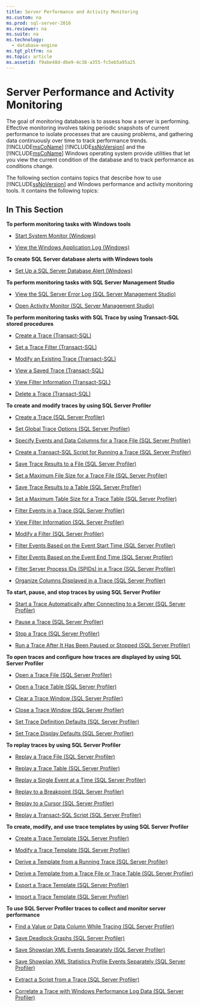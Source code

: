 ```yaml
---
title: Server Performance and Activity Monitoring
ms.custom: na
ms.prod: sql-server-2016
ms.reviewer: na
ms.suite: na
ms.technology: 
  - database-engine
ms.tgt_pltfrm: na
ms.topic: article
ms.assetid: f9abe48d-d6e9-4c38-a355-fc5eb5a95a25
---
```

# Server Performance and Activity Monitoring
  The goal of monitoring databases is to assess how a server is performing. Effective monitoring involves taking periodic snapshots of current performance to isolate processes that are causing problems, and gathering data continuously over time to track performance trends. [!INCLUDE[msCoName](../../Topics/TopicNameContainA/includes/msCoName_md.md)] [!INCLUDE[ssNoVersion](../../Topics/TopicNameContainA/includes/ssNoVersion_md.md)] and the [!INCLUDE[msCoName](../../Topics/TopicNameContainA/includes/msCoName_md.md)] Windows operating system provide utilities that let you view the current condition of the database and to track performance as conditions change.  
  
 The following section contains topics that describe how to use [!INCLUDE[ssNoVersion](../../Topics/TopicNameContainA/includes/ssNoVersion_md.md)] and Windows performance and activity monitoring tools. It contains the following topics:  
  
## In This Section  
 **To perform monitoring tasks with Windows tools**  
  
-   [Start System Monitor &#40;Windows&#41;](../../Topics/TopicNameNotContainA/Start-System-Monitor--Windows-.md)  
  
-   [View the Windows Application Log &#40;Windows&#41;](../../Topics/TopicNameNotContainA/View-the-Windows-Application-Log--Windows-.md)  
  
 **To create SQL Server database alerts with Windows tools**  
  
-   [Set Up a SQL Server Database Alert &#40;Windows&#41;](../../Topics/TopicNameContainA/Set-Up-a-SQL-Server-Database-Alert--Windows-.md)  
  
 **To perform monitoring tasks with SQL Server Management Studio**  
  
-   [View the SQL Server Error Log &#40;SQL Server Management Studio&#41;](../../Topics/TopicNameNotContainA/View-the-SQL-Server-Error-Log--SQL-Server-Management-Studio-.md)  
  
-   [Open Activity Monitor &#40;SQL Server Management Studio&#41;](../../Topics/TopicNameNotContainA/Open-Activity-Monitor--SQL-Server-Management-Studio-.md)  
  
 **To perform monitoring tasks with SQL Trace by using Transact-SQL stored procedures**  
  
-   [Create a Trace &#40;Transact-SQL&#41;](../../Topics/TopicNameContainA/Create-a-Trace--Transact-SQL-.md)  
  
-   [Set a Trace Filter &#40;Transact-SQL&#41;](../../Topics/TopicNameContainA/Set-a-Trace-Filter--Transact-SQL-.md)  
  
-   [Modify an Existing Trace &#40;Transact-SQL&#41;](../../Topics/TopicNameNotContainA/Modify-an-Existing-Trace--Transact-SQL-.md)  
  
-   [View a Saved Trace &#40;Transact-SQL&#41;](../../Topics/TopicNameContainA/View-a-Saved-Trace--Transact-SQL-.md)  
  
-   [View Filter Information &#40;Transact-SQL&#41;](../../Topics/TopicNameNotContainA/View-Filter-Information--Transact-SQL-.md)  
  
-   [Delete a Trace &#40;Transact-SQL&#41;](../../Topics/TopicNameContainA/Delete-a-Trace--Transact-SQL-.md)  
  
 **To create and modify traces by using SQL Server Profiler**  
  
-   [Create a Trace &#40;SQL Server Profiler&#41;](../../Topics/TopicNameContainA/Create-a-Trace--SQL-Server-Profiler-.md)  
  
-   [Set Global Trace Options &#40;SQL Server Profiler&#41;](../../Topics/TopicNameNotContainA/Set-Global-Trace-Options--SQL-Server-Profiler-.md)  
  
-   [Specify Events and Data Columns for a Trace File &#40;SQL Server Profiler&#41;](../../Topics/TopicNameContainA/Specify-Events-and-Data-Columns-for-a-Trace-File--SQL-Server-Profiler-.md)  
  
-   [Create a Transact-SQL Script for Running a Trace &#40;SQL Server Profiler&#41;](../../Topics/TopicNameContainA/Create-a-Transact-SQL-Script-for-Running-a-Trace--SQL-Server-Profiler-.md)  
  
-   [Save Trace Results to a File &#40;SQL Server Profiler&#41;](../../Topics/TopicNameContainA/Save-Trace-Results-to-a-File--SQL-Server-Profiler-.md)  
  
-   [Set a Maximum File Size for a Trace File &#40;SQL Server Profiler&#41;](../../Topics/TopicNameContainA/Set-a-Maximum-File-Size-for-a-Trace-File--SQL-Server-Profiler-.md)  
  
-   [Save Trace Results to a Table &#40;SQL Server Profiler&#41;](../../Topics/TopicNameContainA/Save-Trace-Results-to-a-Table--SQL-Server-Profiler-.md)  
  
-   [Set a Maximum Table Size for a Trace Table &#40;SQL Server Profiler&#41;](../../Topics/TopicNameContainA/Set-a-Maximum-Table-Size-for-a-Trace-Table--SQL-Server-Profiler-.md)  
  
-   [Filter Events in a Trace &#40;SQL Server Profiler&#41;](../../Topics/TopicNameContainA/Filter-Events-in-a-Trace--SQL-Server-Profiler-.md)  
  
-   [View Filter Information &#40;SQL Server Profiler&#41;](../../Topics/TopicNameNotContainA/View-Filter-Information--SQL-Server-Profiler-.md)  
  
-   [Modify a Filter &#40;SQL Server Profiler&#41;](../../Topics/TopicNameContainA/Modify-a-Filter--SQL-Server-Profiler-.md)  
  
-   [Filter Events Based on the Event Start Time &#40;SQL Server Profiler&#41;](../../Topics/TopicNameNotContainA/Filter-Events-Based-on-the-Event-Start-Time--SQL-Server-Profiler-.md)  
  
-   [Filter Events Based on the Event End Time &#40;SQL Server Profiler&#41;](../../Topics/TopicNameNotContainA/Filter-Events-Based-on-the-Event-End-Time--SQL-Server-Profiler-.md)  
  
-   [Filter Server Process IDs &#40;SPIDs&#41; in a Trace &#40;SQL Server Profiler&#41;](../../Topics/TopicNameContainA/Filter-Server-Process-IDs--SPIDs--in-a-Trace--SQL-Server-Profiler-.md)  
  
-   [Organize Columns Displayed in a Trace &#40;SQL Server Profiler&#41;](../../Topics/TopicNameContainA/Organize-Columns-Displayed-in-a-Trace--SQL-Server-Profiler-.md)  
  
 **To start, pause, and stop traces by using SQL Server Profiler**  
  
-   [Start a Trace Automatically after Connecting to a Server &#40;SQL Server Profiler&#41;](../../Topics/TopicNameContainA/Start-a-Trace-Automatically-after-Connecting-to-a-Server--SQL-Server-Profiler-.md)  
  
-   [Pause a Trace &#40;SQL Server Profiler&#41;](../../Topics/TopicNameContainA/Pause-a-Trace--SQL-Server-Profiler-.md)  
  
-   [Stop a Trace &#40;SQL Server Profiler&#41;](../../Topics/TopicNameContainA/Stop-a-Trace--SQL-Server-Profiler-.md)  
  
-   [Run a Trace After It Has Been Paused or Stopped &#40;SQL Server Profiler&#41;](../../Topics/TopicNameContainA/Run-a-Trace-After-It-Has-Been-Paused-or-Stopped--SQL-Server-Profiler-.md)  
  
 **To open traces and configure how traces are displayed by using SQL Server Profiler**  
  
-   [Open a Trace File &#40;SQL Server Profiler&#41;](../../Topics/TopicNameContainA/Open-a-Trace-File--SQL-Server-Profiler-.md)  
  
-   [Open a Trace Table &#40;SQL Server Profiler&#41;](../../Topics/TopicNameContainA/Open-a-Trace-Table--SQL-Server-Profiler-.md)  
  
-   [Clear a Trace Window &#40;SQL Server Profiler&#41;](../../Topics/TopicNameContainA/Clear-a-Trace-Window--SQL-Server-Profiler-.md)  
  
-   [Close a Trace Window &#40;SQL Server Profiler&#41;](../../Topics/TopicNameContainA/Close-a-Trace-Window--SQL-Server-Profiler-.md)  
  
-   [Set Trace Definition Defaults &#40;SQL Server Profiler&#41;](../../Topics/TopicNameNotContainA/Set-Trace-Definition-Defaults--SQL-Server-Profiler-.md)  
  
-   [Set Trace Display Defaults &#40;SQL Server Profiler&#41;](../../Topics/TopicNameNotContainA/Set-Trace-Display-Defaults--SQL-Server-Profiler-.md)  
  
 **To replay traces by using SQL Server Profiler**  
  
-   [Replay a Trace File &#40;SQL Server Profiler&#41;](../../Topics/TopicNameContainA/Replay-a-Trace-File--SQL-Server-Profiler-.md)  
  
-   [Replay a Trace Table &#40;SQL Server Profiler&#41;](../../Topics/TopicNameContainA/Replay-a-Trace-Table--SQL-Server-Profiler-.md)  
  
-   [Replay a Single Event at a Time &#40;SQL Server Profiler&#41;](../../Topics/TopicNameContainA/Replay-a-Single-Event-at-a-Time--SQL-Server-Profiler-.md)  
  
-   [Replay to a Breakpoint &#40;SQL Server Profiler&#41;](../../Topics/TopicNameContainA/Replay-to-a-Breakpoint--SQL-Server-Profiler-.md)  
  
-   [Replay to a Cursor &#40;SQL Server Profiler&#41;](../../Topics/TopicNameContainA/Replay-to-a-Cursor--SQL-Server-Profiler-.md)  
  
-   [Replay a Transact-SQL Script &#40;SQL Server Profiler&#41;](../../Topics/TopicNameContainA/Replay-a-Transact-SQL-Script--SQL-Server-Profiler-.md)  
  
 **To create, modify, and use trace templates by using SQL Server Profiler**  
  
-   [Create a Trace Template &#40;SQL Server Profiler&#41;](../../Topics/TopicNameContainA/Create-a-Trace-Template--SQL-Server-Profiler-.md)  
  
-   [Modify a Trace Template &#40;SQL Server Profiler&#41;](../../Topics/TopicNameContainA/Modify-a-Trace-Template--SQL-Server-Profiler-.md)  
  
-   [Derive a Template from a Running Trace &#40;SQL Server Profiler&#41;](../../Topics/TopicNameContainA/Derive-a-Template-from-a-Running-Trace--SQL-Server-Profiler-.md)  
  
-   [Derive a Template from a Trace File or Trace Table &#40;SQL Server Profiler&#41;](../../Topics/TopicNameContainA/Derive-a-Template-from-a-Trace-File-or-Trace-Table--SQL-Server-Profiler-.md)  
  
-   [Export a Trace Template &#40;SQL Server Profiler&#41;](../../Topics/TopicNameContainA/Export-a-Trace-Template--SQL-Server-Profiler-.md)  
  
-   [Import a Trace Template &#40;SQL Server Profiler&#41;](../../Topics/TopicNameContainA/Import-a-Trace-Template--SQL-Server-Profiler-.md)  
  
 **To use SQL Server Profiler traces to collect and monitor server performance**  
  
-   [Find a Value or Data Column While Tracing &#40;SQL Server Profiler&#41;](../../Topics/TopicNameContainA/Find-a-Value-or-Data-Column-While-Tracing--SQL-Server-Profiler-.md)  
  
-   [Save Deadlock Graphs &#40;SQL Server Profiler&#41;](../../Topics/TopicNameNotContainA/Save-Deadlock-Graphs--SQL-Server-Profiler-.md)  
  
-   [Save Showplan XML Events Separately &#40;SQL Server Profiler&#41;](../../Topics/TopicNameNotContainA/Save-Showplan-XML-Events-Separately--SQL-Server-Profiler-.md)  
  
-   [Save Showplan XML Statistics Profile Events Separately &#40;SQL Server Profiler&#41;](../../Topics/TopicNameNotContainA/Save-Showplan-XML-Statistics-Profile-Events-Separately--SQL-Server-Profiler-.md)  
  
-   [Extract a Script from a Trace &#40;SQL Server Profiler&#41;](../../Topics/TopicNameContainA/Extract-a-Script-from-a-Trace--SQL-Server-Profiler-.md)  
  
-   [Correlate a Trace with Windows Performance Log Data &#40;SQL Server Profiler&#41;](../../Topics/TopicNameContainA/Correlate-a-Trace-with-Windows-Performance-Log-Data--SQL-Server-Profiler-.md)  
  
  